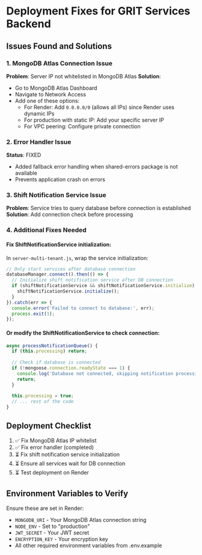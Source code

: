 # Deployment Fixes for GRIT Services Backend

## Issues Found and Solutions

### 1. MongoDB Atlas Connection Issue
**Problem**: Server IP not whitelisted in MongoDB Atlas
**Solution**: 
- Go to MongoDB Atlas Dashboard
- Navigate to Network Access
- Add one of these options:
  - For Render: Add `0.0.0.0/0` (allows all IPs) since Render uses dynamic IPs
  - For production with static IP: Add your specific server IP
  - For VPC peering: Configure private connection

### 2. Error Handler Issue
**Status**: FIXED
- Added fallback error handling when shared-errors package is not available
- Prevents application crash on errors

### 3. Shift Notification Service Issue
**Problem**: Service tries to query database before connection is established
**Solution**: Add connection check before processing

### 4. Additional Fixes Needed

#### Fix ShiftNotificationService initialization:
In `server-multi-tenant.js`, wrap the service initialization:

```javascript
// Only start services after database connection
databaseManager.connect().then(() => {
  // Initialize shift notification service after DB connection
  if (shiftNotificationService && shiftNotificationService.initialize) {
    shiftNotificationService.initialize();
  }
}).catch(err => {
  console.error('Failed to connect to database:', err);
  process.exit(1);
});
```

#### Or modify the ShiftNotificationService to check connection:
```javascript
async processNotificationQueue() {
  if (this.processing) return;
  
  // Check if database is connected
  if (!mongoose.connection.readyState === 1) {
    console.log('Database not connected, skipping notification processing');
    return;
  }
  
  this.processing = true;
  // ... rest of the code
}
```

## Deployment Checklist

1. ✅ Fix MongoDB Atlas IP whitelist
2. ✅ Fix error handler (completed)
3. ⏳ Fix shift notification service initialization
4. ⏳ Ensure all services wait for DB connection
5. ⏳ Test deployment on Render

## Environment Variables to Verify

Ensure these are set in Render:
- `MONGODB_URI` - Your MongoDB Atlas connection string
- `NODE_ENV` - Set to "production"
- `JWT_SECRET` - Your JWT secret
- `ENCRYPTION_KEY` - Your encryption key
- All other required environment variables from .env.example
